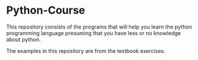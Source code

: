 # Python-Course

This repository consists of the programs that will help you learn the python programming language presuming that you have less or no knowledge about python. 

The examples in this repository are from the textbook exercises.
